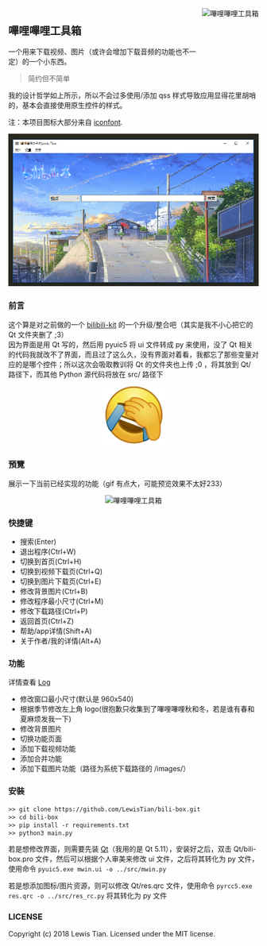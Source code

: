 <img src="images/bilibili.ico" height="120" alt="嗶哩嗶哩工具箱" title="嗶哩嗶哩工具箱" align="right">

## 嗶哩嗶哩工具箱
一个用来下载视频、图片（或许会增加下载音频的功能也不一定）的一个小东西。

> 简约但不简单

我的设计哲学如上所示，所以不会过多使用/添加 qss 样式导致应用显得花里胡哨的，基本会直接使用原生控件的样式。

注：本项目图标大部分来自 [iconfont](http://www.iconfont.cn).

<div align="center">
	<img src="images/cover.png" alt="嗶哩嗶哩工具箱" title="嗶哩嗶哩工具箱">
</div>

### 前言
这个算是对之前做的一个 [bilibili-kit](https://github.com/LewisTian/PyQt5-Apps/blob/master/bilibili-kit) 的一个升级/整合吧（其实是我不小心把它的 Qt 文件夹删了 ;3）<br >
因为界面是用 Qt 写的，然后用 pyuic5 将 ui 文件转成 py 来使用，没了 Qt 相关的代码我就改不了界面，而且过了这么久，没有界面对着看，我都忘了那些变量对应的是哪个控件；所以这次会吸取教训将 Qt 的文件夹也上传 ;0 ，将其放到 Qt/ 路径下，而其他 Python 源代码将放在 src/ 路径下
<div align="center">
	<img src="images/cry.png" height="120" alt="掩面哭" title="掩面哭">
</div>

### 預覽
展示一下当前已经实现的功能（gif 有点大，可能预览效果不太好233）
<div align="center">
	<img src="images/preview.gif" alt="嗶哩嗶哩工具箱" title="嗶哩嗶哩工具箱">
</div>

### 快捷键
- 搜索(Enter)
- 退出程序(Ctrl+W)
- 切换到首页(Ctrl+H)
- 切换到视频下载页(Ctrl+Q)
- 切换到图片下载页(Ctrl+E)
- 修改背景图片(Ctrl+B)
- 修改程序最小尺寸(Ctrl+M)
- 修改下载路径(Ctrl+P)
- 返回首页(Ctrl+Z)
- 帮助/app详情(Shift+A)
- 关于作者/我的详情(Alt+A)

### 功能
详情查看 [Log](LOG.md)
- 修改窗口最小尺寸(默认是 960x540)
- 根据季节修改左上角 logo(很抱歉只收集到了嗶哩嗶哩秋和冬，若是谁有春和夏麻烦发我一下)
- 修改背景图片
- 切换功能页面
- 添加下载视频功能
- 添加合并功能
- 添加下载图片功能（路径为系统下载路径的 /images/）

### 安裝
```
>> git clone https://github.com/LewisTian/bili-box.git
>> cd bili-box
>> pip install -r requirements.txt
>> python3 main.py
```
若是想修改界面，则需要先装 [Qt](https://www.qt.io/)（我用的是 Qt 5.11），安装好之后，双击 Qt/bili-box.pro 文件，然后可以根据个人审美来修改 ui 文件，之后将其转化为 py 文件，使用命令 `pyuic5.exe mwin.ui -o ../src/mwin.py`

若是想添加图标/图片资源，则可以修改 Qt/res.qrc 文件，使用命令 `pyrcc5.exe res.qrc -o ../src/res_rc.py` 将其转化为 py 文件

### LICENSE
Copyright (c) 2018 Lewis Tian. Licensed under the MIT license.